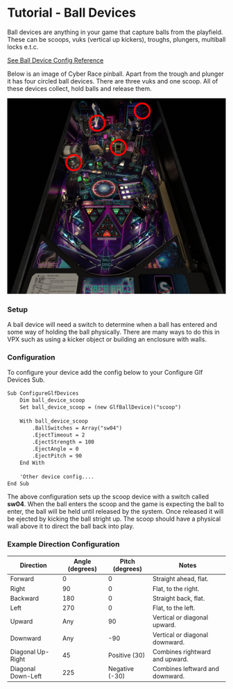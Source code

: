 # Tutorial - Ball Devices

Ball devices are anything in your game that capture balls from the playfield. These can be scoops, vuks (vertical up kickers), troughs, plungers, multiball locks e.t.c. 

[See Ball Device Config Reference](../../ball-device)

Below is an image of Cyber Race pinball. Apart from the trough and plunger it has four circled ball devices. There are three vuks and one scoop. All of these devices collect, hold balls and release them.

![cyberrace-balldevices](../images/cyberrace-balldevices.png)

### Setup

A ball device will need a switch to determine when a ball has entered and some way of holding the ball physically. There are many ways to do this in VPX such as using a kicker object or building an enclosure with walls. 

### Configuration

To configure your device add the config below to your Configure Glf Devices Sub.

```
Sub ConfigureGlfDevices
    Dim ball_device_scoop
    Set ball_device_scoop = (new GlfBallDevice)("scoop")

    With ball_device_scoop
        .BallSwitches = Array("sw04")
        .EjectTimeout = 2
        .EjectStrength = 100
        .EjectAngle = 0
        .EjectPitch = 90
    End With

    'Other device config....
End Sub
```

The above configuration sets up the scoop device with a switch called **sw04**. When the ball enters the scoop and the game is expecting the ball to enter, the ball will be held until released by the system. Once released it will be ejected by kicking the ball stright up. The scoop should have a physical wall above it to direct the ball back into play.

### Example Direction Configuration

| **Direction**         | **Angle (degrees)** | **Pitch (degrees)** | **Notes**                         |
|------------------------|---------------------|----------------------|------------------------------------|
| Forward               | 0                   | 0                    | Straight ahead, flat.             |
| Right                 | 90                  | 0                    | Flat, to the right.               |
| Backward              | 180                 | 0                    | Straight back, flat.              |
| Left                  | 270                 | 0                    | Flat, to the left.                |
| Upward                | Any                 | 90                   | Vertical or diagonal upward.      |
| Downward              | Any                 | -90                  | Vertical or diagonal downward.    |
| Diagonal Up-Right     | 45                  | Positive (30)        | Combines rightward and upward.    |
| Diagonal Down-Left    | 225                 | Negative (-30)       | Combines leftward and downward.   |
